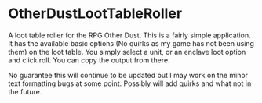 # OtherDustLootTableRoller
A loot table roller for the RPG Other Dust.
This is a fairly simple application. 
It has the available basic options (No quirks as my game has not been using them) on the loot table.
You simply select a unit, or an enclave loot option and click roll. 
You can copy the output from there.

No guarantee this will continue to be updated but I may work on the minor text formatting bugs at some point. 
Possibly will add quirks and what not in the future.
